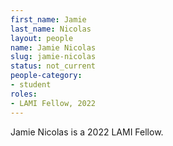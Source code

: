 ```yaml
---
first_name: Jamie
last_name: Nicolas
layout: people
name: Jamie Nicolas
slug: jamie-nicolas
status: not_current
people-category:
- student
roles:
- LAMI Fellow, 2022
---
```

Jamie Nicolas is a 2022 LAMI Fellow.
